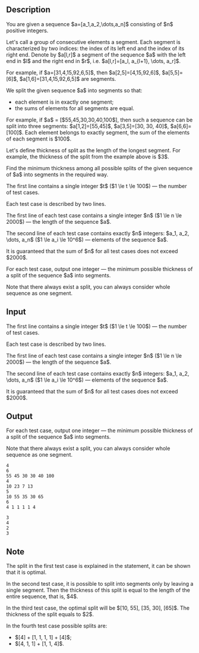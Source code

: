 ## Description

<div><p>You are given a sequence $a=[a_1,a_2,\dots,a_n]$ consisting of $n$ <span class="tex-font-style-bf">positive</span> integers.</p><p>Let's call a group of consecutive elements a <span class="tex-font-style-it">segment</span>. Each <span class="tex-font-style-it">segment</span> is characterized by two indices: the index of its left end and the index of its right end. Denote by $a[l,r]$ a <span class="tex-font-style-it">segment</span> of the sequence $a$ with the left end in $l$ and the right end in $r$, i.e. $a[l,r]=[a_l, a_{l+1}, \dots, a_r]$.</p><p>For example, if $a=[31,4,15,92,6,5]$, then $a[2,5]=[4,15,92,6]$, $a[5,5]=[6]$, $a[1,6]=[31,4,15,92,6,5]$ are <span class="tex-font-style-it">segments</span>.</p><p>We split the given sequence $a$ into <span class="tex-font-style-it">segments</span> so that: </p><ul> <li> each element is in <span class="tex-font-style-bf">exactly</span> one <span class="tex-font-style-it">segment</span>; </li><li> the sums of elements for all <span class="tex-font-style-it">segments</span> are <span class="tex-font-style-bf">equal</span>. </li></ul><p>For example, if $a$ = [$55,45,30,30,40,100$], then such a sequence can be split into three <span class="tex-font-style-it">segments</span>: $a[1,2]=[55,45]$, $a[3,5]=[30, 30, 40]$, $a[6,6]=[100]$. Each element belongs to exactly <span class="tex-font-style-it">segment</span>, the sum of the elements of each <span class="tex-font-style-it">segment</span> is $100$.</p><p>Let's define <span class="tex-font-style-it">thickness</span> of split as the length of the longest <span class="tex-font-style-it">segment</span>. For example, the thickness of the split from the example above is $3$.</p><p>Find the minimum thickness among all possible splits of the given sequence of $a$ into <span class="tex-font-style-it">segments</span> in the required way.</p></div><div class="input-specification"><p>The first line contains a single integer $t$ ($1 \le t \le 100$) — the number of test cases.</p><p>Each test case is described by two lines.</p><p>The first line of each test case contains a single integer $n$ ($1 \le n \le 2000$) — the length of the sequence $a$.</p><p>The second line of each test case contains exactly $n$ integers: $a_1, a_2, \dots, a_n$ ($1 \le a_i \le 10^6$) — elements of the sequence $a$.</p><p>It is guaranteed that the sum of $n$ for all test cases does not exceed $2000$.</p></div><div class="output-specification"><p>For each test case, output one integer — the minimum possible thickness of a split of the sequence $a$ into <span class="tex-font-style-it">segments</span>.</p><p>Note that there always exist a split, you can always consider whole sequence as one segment.</p></div>

## Input

<p>The first line contains a single integer $t$ ($1 \le t \le 100$) — the number of test cases.</p><p>Each test case is described by two lines.</p><p>The first line of each test case contains a single integer $n$ ($1 \le n \le 2000$) — the length of the sequence $a$.</p><p>The second line of each test case contains exactly $n$ integers: $a_1, a_2, \dots, a_n$ ($1 \le a_i \le 10^6$) — elements of the sequence $a$.</p><p>It is guaranteed that the sum of $n$ for all test cases does not exceed $2000$.</p>

## Output

<p>For each test case, output one integer — the minimum possible thickness of a split of the sequence $a$ into <span class="tex-font-style-it">segments</span>.</p><p>Note that there always exist a split, you can always consider whole sequence as one segment.</p>





```input1|2,3,6,7
4
6
55 45 30 30 40 100
4
10 23 7 13
5
10 55 35 30 65
6
4 1 1 1 1 4
```




```output1
3
4
2
3
```



## Note

<p>The split in the first test case is explained in the statement, it can be shown that it is optimal.</p><p>In the second test case, it is possible to split into <span class="tex-font-style-it">segments</span> only by leaving a single <span class="tex-font-style-it">segment</span>. Then the thickness of this split is equal to the length of the entire sequence, that is, $4$.</p><p>In the third test case, the optimal split will be $[10, 55], [35, 30], [65]$. The thickness of the split equals to $2$.</p><p>In the fourth test case possible splits are:</p><ul> <li> $[4] + [1, 1, 1, 1] + [4]$; </li><li> $[4, 1, 1] + [1, 1, 4]$. </li></ul>
